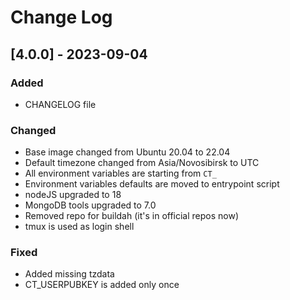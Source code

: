 
# Change Log

## [4.0.0] - 2023-09-04

### Added

- CHANGELOG file

### Changed

- Base image changed from Ubuntu 20.04 to 22.04
- Default timezone changed from Asia/Novosibirsk to UTC
- All environment variables are starting from `CT_`
- Environment variables defaults are moved to entrypoint script
- nodeJS upgraded to 18
- MongoDB tools upgraded to 7.0
- Removed repo for buildah (it's in official repos now)
- tmux is used as login shell

### Fixed

- Added missing tzdata
- CT_USERPUBKEY is added only once
